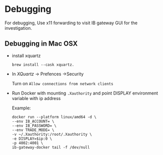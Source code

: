 # Debugging

For debugging, Use x11 forwarding to visit IB gateway GUI for the investigation.

## Debugging in Mac OSX

- install xquartz

    ```
    brew install --cask xquartz.
    ```

- In *XQuartz* -> Prefences ->Security

    Turn on `Allow connections from network clients`

- Run Docker with mounting `.Xauthority` and point DISPLAY environment variable with ip address

    Example: 

    ```
    docker run --platform linux/amd64 -d \
    --env IB_ACCOUNT= \
    --env IB_PASSWORD= \
    --env TRADE_MODE= \
    -v ~/.Xauthority:/root/.Xauthority \
    -e DISPLAY=$ip:0 \
    -p 4002:4001 \
    ib-gateway-docker tail -f /dev/null
    ```
